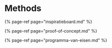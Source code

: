 # Methods

{% page-ref page="inspiratieboard.md" %}

{% page-ref page="proof-of-concept.md" %}

{% page-ref page="programma-van-eisen.md" %}


